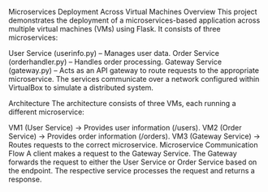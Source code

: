 Microservices Deployment Across Virtual Machines
Overview
This project demonstrates the deployment of a microservices-based application across multiple virtual machines (VMs) using Flask. It consists of three microservices:

User Service (userinfo.py) – Manages user data.
Order Service (orderhandler.py) – Handles order processing.
Gateway Service (gateway.py) – Acts as an API gateway to route requests to the appropriate microservice.
The services communicate over a network configured within VirtualBox to simulate a distributed system.

Architecture
The architecture consists of three VMs, each running a different microservice:

VM1 (User Service) → Provides user information (/users).
VM2 (Order Service) → Provides order information (/orders).
VM3 (Gateway Service) → Routes requests to the correct microservice.
Microservice Communication Flow
A client makes a request to the Gateway Service.
The Gateway forwards the request to either the User Service or Order Service based on the endpoint.
The respective service processes the request and returns a response.
